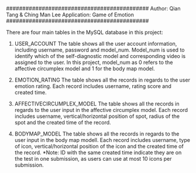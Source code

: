 ############################################
Author: Qian Tang & Ching Man Lee
Application: Game of Emotion
############################################


There are four main tables in the MySQL database in this project:

1. USER_ACCOUNT
  The table shows all the user account information, including username, password and model_num.
  Model_num is used to identify which of the self-diagnostic model and corresponding video is assigned to the user.
  In this project, model_num as 0 refers to the affective circumplex model and 1 for the body map model.

2. EMOTION_RATING
  The table shows all the records in regards to the user emotion rating. Each record includes username, 
  rating score and created time.

3. AFFECTIVECIRCUMPLEX_MODEL
  The table shows all the records in regards to the user input in the affective circumplex model. 
  Each record includes username, vertical/horizontal position of spot, radius of the spot and the created time of the record.

4. BODYMAP_MODEL
  The table shows all the records in regards to the user input in the body map modell. Each record includes username, 
  type of icon, vertical/horizontal position of the icon and the created time of the record.
  *Note: ID with the same created time indicate they are on the test in one submission, 
         as users can use at most 10 icons per submission.

